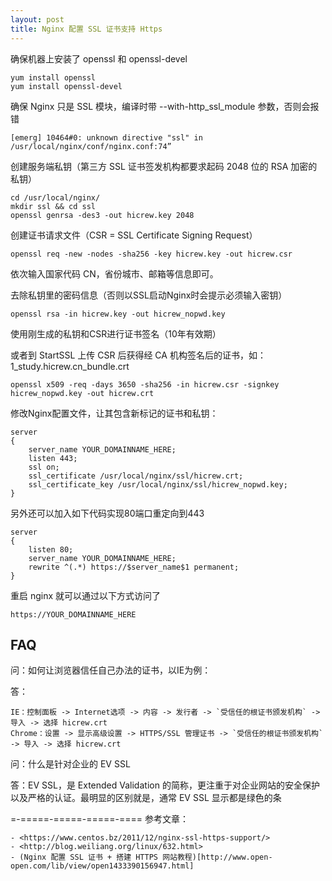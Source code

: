 ```yaml
---
layout: post
title: Nginx 配置 SSL 证书支持 Https
---
```


确保机器上安装了 openssl 和 openssl-devel

    yum install openssl
    yum install openssl-devel
    
确保 Nginx 只是 SSL 模块，编译时带 --with-http_ssl_module 参数，否则会报错

    [emerg] 10464#0: unknown directive "ssl" in /usr/local/nginx/conf/nginx.conf:74”

创建服务端私钥（第三方 SSL 证书签发机构都要求起码 2048 位的 RSA 加密的私钥）

    cd /usr/local/nginx/
    mkdir ssl && cd ssl
    openssl genrsa -des3 -out hicrew.key 2048
    
创建证书请求文件（CSR = SSL Certificate Signing Request）

    openssl req -new -nodes -sha256 -key hicrew.key -out hicrew.csr
    
依次输入国家代码 CN，省份城市、邮箱等信息即可。

去除私钥里的密码信息（否则以SSL启动Nginx时会提示必须输入密钥）

    openssl rsa -in hicrew.key -out hicrew_nopwd.key

使用刚生成的私钥和CSR进行证书签名（10年有效期）

或者到 StartSSL 上传 CSR 后获得经 CA 机构签名后的证书，如：1_study.hicrew.cn_bundle.crt

    openssl x509 -req -days 3650 -sha256 -in hicrew.csr -signkey hicrew_nopwd.key -out hicrew.crt

修改Nginx配置文件，让其包含新标记的证书和私钥：

    server 
    {
        server_name YOUR_DOMAINNAME_HERE;
        listen 443;
        ssl on;
        ssl_certificate /usr/local/nginx/ssl/hicrew.crt;
        ssl_certificate_key /usr/local/nginx/ssl/hicrew_nopwd.key;
    }

另外还可以加入如下代码实现80端口重定向到443

    server 
    {
        listen 80;
        server_name YOUR_DOMAINNAME_HERE;
        rewrite ^(.*) https://$server_name$1 permanent;
    }
    
重启 nginx 就可以通过以下方式访问了

    https://YOUR_DOMAINNAME_HERE
  
  
## FAQ

问：如何让浏览器信任自己办法的证书，以IE为例：

答：

    IE：控制面板 -> Internet选项 -> 内容 -> 发行者 -> `受信任的根证书颁发机构` -> 导入 -> 选择 hicrew.crt
    Chrome：设置 -> 显示高级设置 -> HTTPS/SSL 管理证书 -> `受信任的根证书颁发机构` -> 导入 -> 选择 hicrew.crt

问：什么是针对企业的 EV SSL

答：EV SSL，是 Extended Validation 的简称，更注重于对企业网站的安全保护以及严格的认证。最明显的区别就是，通常 EV SSL 显示都是绿色的条

=-=====-=====-=====-====
参考文章：
  
    - <https://www.centos.bz/2011/12/nginx-ssl-https-support/>
    - <http://blog.weiliang.org/linux/632.html>
    - (Nginx 配置 SSL 证书 + 搭建 HTTPS 网站教程)[http://www.open-open.com/lib/view/open1433390156947.html]